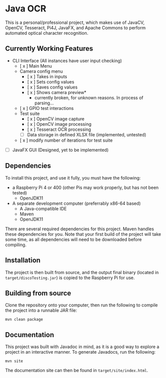# Java OCR

This is a personal/professional project, which makes use of JavaCV, OpenCV, Tesseract, Pi4J, JavaFX, and Apache Commons to perform automated optical character recognition.

## Currently Working Features

- CLI Interface (All instances have user input checking)
	- [ x ] Main Menu
	- Camera config menu
		- [ x ] Takes in inputs
		- [ x ] Sets config values
		- [ x ] Saves config values 
		- [ x ] Shows camera preview*
			- currently broken, for unknown reasons. In process of parsing...
	- [ x ] GPIO test interactions
	- Test suite
		- [ x ] OpenCV image capture
		- [ x ] OpenCV image processing
		- [ x ] Tesseract OCR processing 
		- [ ] Data storage in defined XLSX file (implemented, untested)
	- [ x ] modify number of iterations for test suite
- [ ] JavaFX GUI (Designed, yet to be implemented)

## Dependencies
To install this project, and use it fully, you must have the following:
- a Raspberry Pi 4 or 400 (other Pis may work properly, but has not been tested)
	- OpenJDK11
- A separate development computer (preferrably x86-64 based)
	- A Java-compatible IDE
	- Maven
	- OpenJDK11

There are several required dependencies for this project. Maven handles these dependencies for you. Note that your first build of the project will take some time, as all dependencies will need to be downloaded before compiling.

## Installation

The project is then built from source, and the output final binary (located in `target/discoTesting.jar`) is copied to the Raspberry Pi for use.

## Building from source

Clone the repository onto your computer, then run the following to compile the project into a runnable JAR file:

```
mvn clean package
```

## Documentation

This project was built with Javadoc in mind, as it is a good way to explore a project in an interactive manner. To generate Javadocs, run the following:

```
mvn site
```

The documentation site can then be found in `target/site/index.html`.

